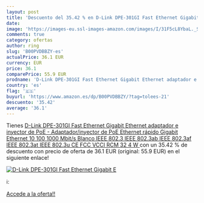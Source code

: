 ```yaml
---
layout: post
title: 'Descuento del 35.42 % en D-Link DPE-301GI Fast Ethernet Gigabit E'
date: 
image: 'https://images-eu.ssl-images-amazon.com/images/I/31F5cL8YbaL._SL200_.jpg'
comments: true
category: ofertas
author: ring
slug: 'B00PVDBBZY-es'
actualPrice: 36.1 EUR
currency: EUR
price: 36.1
comparePrice: 55.9 EUR
prodname: 'D-Link DPE-301GI Fast Ethernet Gigabit Ethernet adaptador e inyector de PoE - Adaptador/inyector de PoE  Ethernet rápido  Gigabit Ethernet  10 100 1000 Mbit/s  Blanco  IEEE 802.3 IEEE 802.3ab IEEE 802.3af IEEE 802.3at IEEE 802.3u  CE  FCC  VCCI  RCM  32 4 W '
country: 'es'
flag: '🇪🇸'
buyurl: 'https://www.amazon.es/dp/B00PVDBBZY/?tag=tolees-21'
descuento: '35.42'
average: '36.1'
---
```


Tienes [D-Link DPE-301GI Fast Ethernet Gigabit Ethernet adaptador e inyector de PoE - Adaptador/inyector de PoE  Ethernet rápido  Gigabit Ethernet  10 100 1000 Mbit/s  Blanco  IEEE 802.3 IEEE 802.3ab IEEE 802.3af IEEE 802.3at IEEE 802.3u  CE  FCC  VCCI  RCM  32 4 W ](https://www.amazon.es/dp/B00PVDBBZY/?tag=tolees-21) con un 35.42 % de descuento con precio de oferta de 36.1 EUR (original: 55.9 EUR) en el siguiente enlace!

[![D-Link DPE-301GI Fast Ethernet Gigabit E](https://images-eu.ssl-images-amazon.com/images/I/31F5cL8YbaL._SL200_.jpg)](https://www.amazon.es/dp/B00PVDBBZY/?tag=tolees-21)

ℹ️:


[Accede a la oferta!!](https://www.amazon.es/dp/B00PVDBBZY/?tag=tolees-21)
